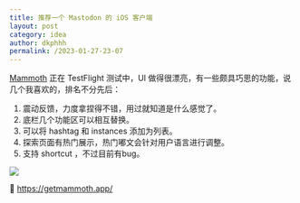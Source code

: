 ```yaml
---
title: 推荐一个 Mastodon 的 iOS 客户端
layout: post
category: idea
author: dkphhh
permalink: /2023-01-27-23-07
---
```

[Mammoth](https://getmammoth.app/) 正在 TestFlight 测试中，UI 做得很漂亮，有一些颇具巧思的功能，说几个我喜欢的，排名不分先后：

1. 震动反馈，力度拿捏得不错，用过就知道是什么感觉了。
2. 底栏几个功能区可以相互替换。
3. 可以将 hashtag 和 instances 添加为列表。
4. 探索页面有热门展示，热门嘟文会针对用户语言进行调整。
5. 支持 shortcut ，不过目前有bug。

![](https://cdn.jsdelivr.net/gh/dkphhh/img/imgformessage/20230127225121.jpg)


🔗 https://getmammoth.app/ 